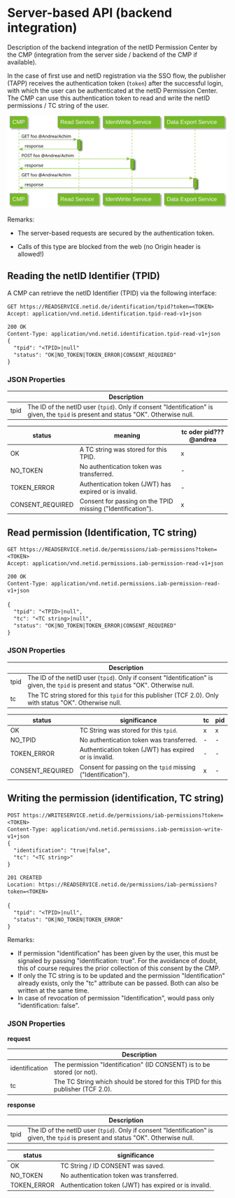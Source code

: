 # Server-based API (backend integration)

Description of the backend integration of the netID Permission Center by the CMP (integration from the server side / backend of the CMP if available).

In the case of first use and netID registration via the SSO flow, the publisher (TAPP) receives the authentication token (`token`) after the successful login, with which the user can be authenticated at the netID Permission Center. The CMP can use this authentication token to read and write the netID permissions / TC string of the user.

![Server based API](diagrams/out/seq_cmp_api.svg)

Remarks:

- The server-based requests are secured by the authentication token.

- Calls of this type are blocked from the web (no Origin header is allowed!)

## Reading the netID Identifier (TPID)

A CMP can retrieve the netID Identifier (TPID) via the following
interface:

``` shell
GET https://READSERVICE.netid.de/identification/tpid?token=<TOKEN>
Accept: application/vnd.netid.identification.tpid-read-v1+json
```

``` shell
200 OK
Content-Type: application/vnd.netid.identification.tpid-read-v1+json
{
  "tpid": "<TPID>|null"
  "status": "OK|NO_TOKEN|TOKEN_ERROR|CONSENT_REQUIRED"
}
```

### JSON Properties

| |Description|
|---|---|
| tpid | The ID of the netID user (`tpid`). Only if consent "Identification" is given, the `tpid` is present and status "OK". Otherwise null. |

| status | meaning | tc oder pid??? @andrea |
| ----------- | ----------- | ----------- |
| OK | A TC string was stored for this TPID. | x |
| NO_TOKEN | No authentication token was transferred. | - |
| TOKEN_ERROR | Authentication token (JWT) has expired or is invalid. | - |
| CONSENT_REQUIRED | Consent for passing on the TPID missing ("Identification"). | x |

## Read permission (Identification, TC string)

``` shell
GET https://READSERVICE.netid.de/permissions/iab-permissions?token=<TOKEN>
Accept: application/vnd.netid.permissions.iab-permission-read-v1+json
```

``` shell
200 OK
Content-Type: application/vnd.netid.permissions.iab-permission-read-v1+json

{
  "tpid": "<TPID>|null",
  "tc": "<TC string>|null",
  "status": "OK|NO_TOKEN|TOKEN_ERROR|CONSENT_REQUIRED"
}
```

### JSON Properties

| |Description|
|---|---|
| tpid | The ID of the netID user (`tpid`). Only if consent "Identification" is given, the `tpid` is present and status "OK". Otherwise null. |
| tc | The TC string stored for this `tpid` for this publisher (TCF 2.0). Only with status "OK". Otherwise null. |

| status | significance | tc | pid |
| ----------- | ----------- | ----------- | ----------- |
| OK | TC String was stored for this `tpid`. | x | x |
| NO_TPID | No authentication token was transferred. | - | - |
| TOKEN_ERROR | Authentication token (JWT) has expired or is invalid. | - | - |
| CONSENT_REQUIRED | Consent for passing on the `tpid` missing ("Identification"). | x | - |

## Writing the permission (identification, TC string)

``` shell
POST https://WRITESERVICE.netid.de/permissions/iab-permissions?token=<TOKEN>
Content-Type: application/vnd.netid.permissions.iab-permission-write-v1+json
{
  "identification": "true|false",
  "tc": "<TC string>"
}
```

``` shell
201 CREATED
Location: https://READSERVICE.netid.de/permissions/iab-permissions?token=<TOKEN>

{
  "tpid": "<TPID>|null",
  "status": "OK|NO_TOKEN|TOKEN_ERROR"
}
```

Remarks:

- If permission "identification" has been given by the user, this must be signaled by passing "identification: true". For the avoidance of doubt, this of course requires the prior collection of this consent by the CMP. 
- If only the TC string is to be updated and the permission "Identification" already exists, only the "tc" attribute can be passed. Both can also be written at the same time.
- In case of revocation of permission "Identification", would pass only "identification: false".

### JSON Properties

**request**

| |Description|
|---|---|
| identification | The permission "Identification" (ID CONSENT) is to be stored (or not). |
| tc | The TC String which should be stored for this TPID for this publisher (TCF 2.0). |

**response**

| |Description|
|---|---|
| tpid | The ID of the netID user (`tpid`). Only if consent "Identification" is given, the `tpid` is present and status "OK". Otherwise null. |

| status | significance |
| ----------- | ----------- |
| OK | TC String / ID CONSENT was saved. |
| NO_TOKEN | No authentication token was transferred. |
| TOKEN_ERROR | Authentication token (JWT) has expired or is invalid. |
